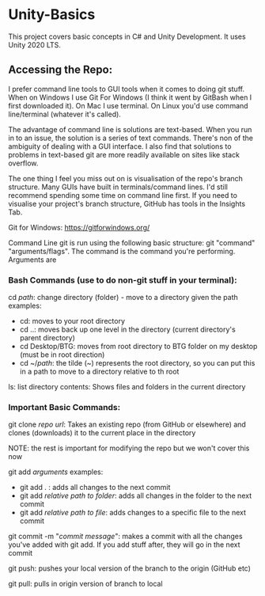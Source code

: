 # Unity-Basics

This project covers basic concepts in C# and Unity Development. It uses Unity 2020 LTS.


## Accessing the Repo:
I prefer command line tools to GUI tools when it comes to doing git stuff. When on Windows I use Git For Windows (I think it went by GitBash when I first downloaded it). On Mac I use terminal. On Linux you'd use command line/terminal (whatever it's called).

The advantage of command line is solutions are text-based. When you run in to an issue, the solution is a series of text commands. There's non of the ambiguity of dealing with a GUI interface. I also find that solutions to problems in text-based git are more readily available on sites like stack overflow.

The one thing I feel you miss out on is visualisation of the repo's branch structure. Many GUIs have built in terminals/command lines. I'd still recommend spending some time on command line first. If you need to visualise your project's branch structure, GitHub has tools in the Insights Tab.

Git for Windows: https://gitforwindows.org/

Command Line git is run using the following basic structure: git "command" "arguments/flags". The command is the command you're performing. Arguments are 

### Bash Commands (use to do non-git stuff in your terminal):

cd *path*: change directory (folder) - move to a directory given the path
examples:
- cd: moves to your root directory
- cd ..: moves back up one level in the directory (current directory's parent directory)
- cd Desktop/BTG: moves from root directory to BTG folder on my desktop (must be in root direction)
- cd ~/*path*: the tilde (~) represents the root directory, so you can put this in a path to move to a directory relative to th root

ls: list directory contents: Shows files and folders in the current directory

### Important Basic Commands:

git clone *repo url*: Takes an existing repo (from GitHub or elsewhere) and clones (downloads) it to the current place in the directory

NOTE: the rest is important for modifying the repo but we won't cover this now

git add *arguments* 
examples:
- git add . : adds all changes to the next commit
- git add *relative path to folder*: adds all changes in the folder to the next commit
- git add *relative path to file*: adds changes to a specific file to the next commit

git commit -m "*commit message*": makes a commit with all the changes you've added with git add. If you add stuff after, they will go in the next commit

git push: pushes your local version of the branch to the origin (GitHub etc)

git pull: pulls in origin version of branch to local
